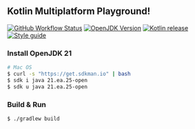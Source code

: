 Kotlin Multiplatform Playground!
----------

[![GitHub Workflow Status][gha_badge]][gha_url]
[![OpenJDK Version][java_img]][java_url]
[![Kotlin release][kt_img]][kt_url]
[![Style guide][ktfmt_img]][ktfmt_url]

### Install OpenJDK 21

```bash
# Mac OS
$ curl -s "https://get.sdkman.io" | bash
$ sdk i java 21.ea.25-open
$ sdk u java 21.ea.25-open
```

### Build & Run

```bash
$ ./gradlew build
```

<!-- Badges -->

[java_url]: https://www.azul.com/downloads/?version=java-21-ea&package=jdk#zulu

[java_img]: https://img.shields.io/badge/OpenJDK-21-ea791d?logo=java&style=for-the-badge&logoColor=ea791d

[kt_url]: https://github.com/JetBrains/kotlin/releases/latest

[kt_img]: https://img.shields.io/github/v/release/Jetbrains/kotlin?include_prereleases&color=7f53ff&label=Kotlin&logo=kotlin&logoColor=7f53ff&style=for-the-badge

[gha_url]: https://github.com/sureshg/kotlin-mpp-playground/actions/workflows/build.yml

[gha_badge]: https://img.shields.io/github/actions/workflow/status/sureshg/kotlin-mpp-playground/build.yml?branch=main&color=green&label=Build&logo=Github-Actions&logoColor=green&style=for-the-badge

[sty_url]: https://kotlinlang.org/docs/coding-conventions.html

[sty_img]: https://img.shields.io/badge/style-Kotlin--Official-40c4ff.svg?style=for-the-badge&logo=kotlin&logoColor=40c4ff

[ktfmt_url]: https://github.com/facebookincubator/ktfmt#ktfmt

[ktfmt_img]: https://img.shields.io/badge/code%20style-%E2%9D%A4-FF4081.svg?logo=kotlin&style=for-the-badge&logoColor=FF4081

[Kotlin Multiplatform DSL]: https://kotlinlang.org/docs/multiplatform-dsl-reference.html
